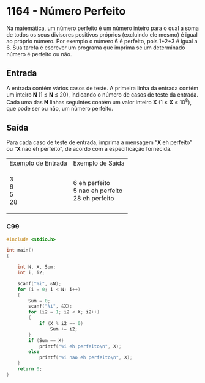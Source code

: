 <html>
  <body style="padding: 10px 0px">
    <div class="header">
      <h1>1164 - Número Perfeito</h1>
      <div class="problem">
        <div class="description">
          <p>
            Na matemática, um número perfeito é um número inteiro para o qual a
            soma de todos os seus divisores positivos próprios (excluindo ele
            mesmo) é igual ao próprio número. Por exemplo o número 6 é perfeito,
            pois 1+2+3 é igual a 6. Sua tarefa é escrever um programa que
            imprima se um determinado número é perfeito ou não.
          </p>
        </div>
        <h2>Entrada</h2>
        <div class="input">
          <p>
            A entrada contém vários casos de teste. A primeira linha da entrada
            contém um inteiro <strong>N </strong> (1 ≤ <strong>N</strong> ≤ 20),
            indicando o número de casos de teste da entrada. Cada uma das
            <strong>N</strong> linhas seguintes contém um valor inteiro
            <strong>X</strong> (1 ≤ <strong>X</strong> ≤ 10<sup>8</sup>), que
            pode ser ou não, um número perfeito.
          </p>
        </div>
        <h2>Saída</h2>
        <div class="output">
          <p>
            Para cada caso de teste de entrada, imprima a mensagem “<strong
              >X </strong
            >eh perfeito” ou “<strong>X </strong>nao eh perfeito”, de acordo com
            a especificação fornecida.
          </p>
        </div>
        <div class="both"></div>
        <table>
          <tbody>
            <tr>
              <td>Exemplo de Entrada</td>
              <td>Exemplo de Saída</td>
            </tr>
            <tr>
              <td class="division">
                <p>
                  3<br />
                  6<br />
                  5<br />
                  28
                </p>
              </td>
              <td>
                <p>
                  6 eh perfeito<br />
                  5 nao eh perfeito<br />
                  28 eh perfeito
                </p>
              </td>
            </tr>
          </tbody>
        </table>
      </div>
    </div>
  </body>
</html>

### C99

```c
#include <stdio.h>

int main()
{

    int N, X, Sum;
    int i, i2;

    scanf("%i", &N);
    for (i = 0; i < N; i++)
    {
        Sum = 0;
        scanf("%i", &X);
        for (i2 = 1; i2 < X; i2++)
        {
            if (X % i2 == 0)
                Sum += i2;
        }
        if (Sum == X)
            printf("%i eh perfeito\n", X);
        else
            printf("%i nao eh perfeito\n", X);
    }
    return 0;
}
```
